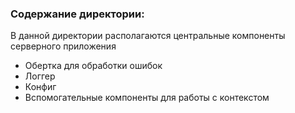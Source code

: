 ### Содержание директории:
В данной директории располагаются центральные компоненты серверного приложения
- Обертка для обработки ошибок
- Логгер
- Конфиг
- Вспомогательные компоненты для работы с контекстом